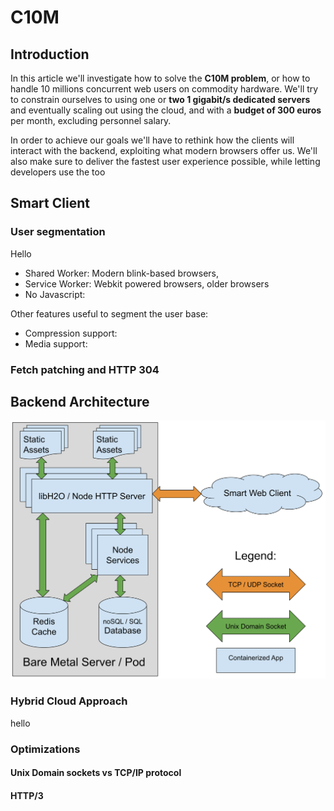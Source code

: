 # C10M
## Introduction
In this article we'll investigate how to solve the **C10M problem**, or how to handle 10 millions concurrent web users on commodity hardware. We'll try to constrain ourselves to using one or **two 1 gigabit/s dedicated servers** and eventually scaling out using the cloud, and with a **budget of 300 euros** per month, excluding personnel salary.

In order to achieve our goals we'll have to rethink how the clients will interact with the backend, exploiting what modern browsers offer us. We'll also make sure to deliver the fastest user experience possible, while letting developers use the too

## Smart Client
### User segmentation

Hello

 - Shared Worker:  Modern blink-based browsers, 
 - Service Worker: Webkit powered browsers, older browsers 
 - No Javascript:
 
 Other features useful to segment the user base:
 - Compression support:
 - Media support:

### Fetch patching and HTTP 304
## Backend Architecture
![Server Layout](https://raw.githubusercontent.com/alberto-esposito/C10M/master/assets/server.svg)
### Hybrid Cloud Approach
hello
### Optimizations
#### Unix Domain sockets vs TCP/IP protocol
#### HTTP/3
<!--stackedit_data:
eyJoaXN0b3J5IjpbMTc5NDU4ODkxMCwtMTI4NTkwNjAxMCwtNj
M4MjE2OTI1LC0yMDIzMTM1MjIsLTEwNzQ2NTgzNTksLTQzMDcx
MDAwNiw1OTY5MjQzNl19
-->